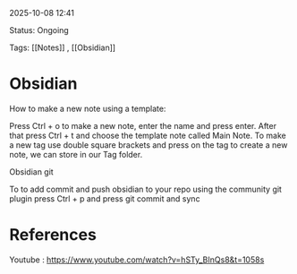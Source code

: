 2025-10-08 12:41

Status: Ongoing

Tags: [[Notes]] , [[Obsidian]]

# Obsidian


How to make a new note using a template:

Press Ctrl + o to make a new note, enter the name and press enter.
After that press Ctrl + t and choose the template note called Main Note.
To make a new tag use double square brackets and press on the tag to create a new note, we can store in our Tag folder.


Obsidian git

To to add commit and push obsidian to your repo using the community git plugin press Ctrl + p and press git commit and sync













# References


Youtube : https://www.youtube.com/watch?v=hSTy_BInQs8&t=1058s